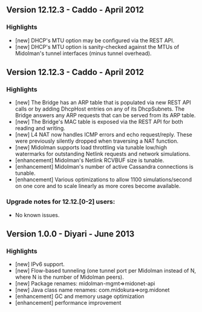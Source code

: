 ## Version 12.12.3 - Caddo - April 2012

### Highlights

- [new] DHCP's MTU option may be configured via the REST API.
- [new] DHCP's MTU option is sanity-checked against the MTUs of Midolman's
tunnel interfaces (minus tunnel overhead).

## Version 12.12.3 - Caddo - April 2012

### Highlights

- [new] The Bridge has an ARP table that is populated via new REST API calls or
by adding DhcpHost entries on any of its DhcpSubnets. The Bridge answers any
ARP requests that can be served from its ARP table.
- [new] The Bridge's MAC table is exposed via the REST API for both reading
and writing.
- [new] L4 NAT now handles ICMP errors and echo request/reply. These were
previously silently dropped when traversing a NAT function.
- [new] Midolman supports load throttling via tunable low/high
watermarks for outstanding Netlink requests and network simulations.
- [enhancement] Midolman's Netlink RCVBUF size is tunable.
- [enhancement] Midolman's number of active Cassandra connections is tunable.
- [enhancement] Various optimizations to allow 1100 simulations/second on one
 core and to scale linearly as more cores become available.

### Upgrade notes for 12.12.[0-2] users:

- No known issues.

## Version 1.0.0 - Diyari - June 2013

### Highlights

- [new] IPv6 support.
- [new] Flow-based tunneling (one tunnel port per Midolman instead of N, where
N is the number of Midolman peers).
- [new] Package renames: midolman-mgmt=>midonet-api
- [new] Java class name renames: com.midokura=>org.midonet
- [enhancement] GC and memory usage optimization
- [enhancement] performance improvement
